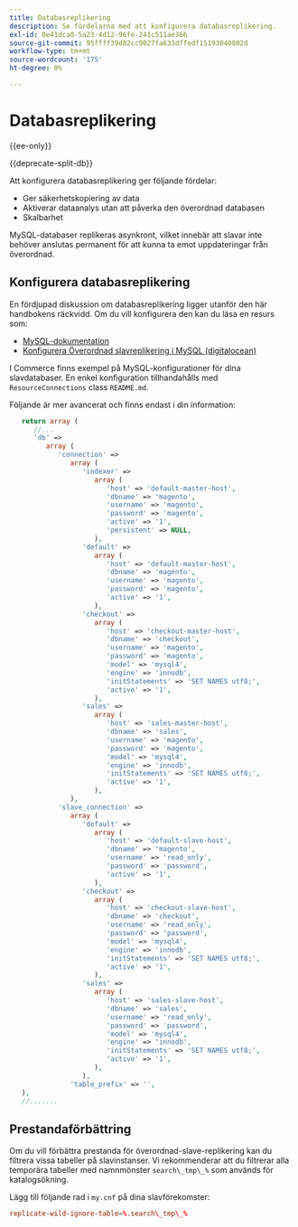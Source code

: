 ```yaml
---
title: Databasreplikering
description: Se fördelarna med att konfigurera databasreplikering.
exl-id: 0e41dca0-5a23-4d12-96fe-241c511ae366
source-git-commit: 95ffff39d82cc9027fa633dffedf15193040802d
workflow-type: tm+mt
source-wordcount: '175'
ht-degree: 0%

---
```


# Databasreplikering

{{ee-only}}

{{deprecate-split-db}}

Att konfigurera databasreplikering ger följande fördelar:

- Ger säkerhetskopiering av data
- Aktiverar dataanalys utan att påverka den överordnad databasen
- Skalbarhet

MySQL-databaser replikeras asynkront, vilket innebär att slavar inte behöver anslutas permanent för att kunna ta emot uppdateringar från överordnad.

## Konfigurera databasreplikering

En fördjupad diskussion om databasreplikering ligger utanför den här handbokens räckvidd. Om du vill konfigurera den kan du läsa en resurs som:

- [MySQL-dokumentation](https://dev.mysql.com/doc/refman/5.6/en/replication.html)
- [Konfigurera Överordnad slavreplikering i MySQL (digitalocean)](https://www.digitalocean.com/community/tutorials/how-to-set-up-replication-in-mysql)

I Commerce finns exempel på MySQL-konfigurationer för dina slavdatabaser. En enkel konfiguration tillhandahålls med `ResourceConnections` class `README.md`.

Följande är mer avancerat och finns endast i din information:

```php
   return array (
      //...
      'db' =>
         array (
            'connection' =>
               array (
                  'indexer' =>
                     array (
                        'host' => 'default-master-host',
                        'dbname' => 'magento',
                        'username' => 'magento',
                        'password' => 'magento',
                        'active' => '1',
                        'persistent' => NULL,
                     ),
                  'default' =>
                     array (
                        'host' => 'default-master-host',
                        'dbname' => 'magento',
                        'username' => 'magento',
                        'password' => 'magento',
                        'active' => '1',
                     ),
                  'checkout' =>
                     array (
                        'host' => 'checkout-master-host',
                        'dbname' => 'checkout',
                        'username' => 'magento',
                        'password' => 'magento',
                        'model' => 'mysql4',
                        'engine' => 'innodb',
                        'initStatements' => 'SET NAMES utf8;',
                        'active' => '1',
                     ),
                  'sales' =>
                     array (
                        'host' => 'sales-master-host',
                        'dbname' => 'sales',
                        'username' => 'magento',
                        'password' => 'magento',
                        'model' => 'mysql4',
                        'engine' => 'innodb',
                        'initStatements' => 'SET NAMES utf8;',
                        'active' => '1',
                     ),
               ),
            'slave_connection' =>
               array (
                  'default' =>
                     array (
                        'host' => 'default-slave-host',
                        'dbname' => 'magento',
                        'username' => 'read_only',
                        'password' => 'password',
                        'active' => '1',
                     ),
                  'checkout' =>
                     array (
                        'host' => 'checkout-slave-host',
                        'dbname' => 'checkout',
                        'username' => 'read_only',
                        'password' => 'password',
                        'model' => 'mysql4',
                        'engine' => 'innodb',
                        'initStatements' => 'SET NAMES utf8;',
                        'active' => '1',
                     ),
                  'sales' =>
                     array (
                        'host' => 'sales-slave-host',
                        'dbname' => 'sales',
                        'username' => 'read_only',
                        'password' => 'password',
                        'model' => 'mysql4',
                        'engine' => 'innodb',
                        'initStatements' => 'SET NAMES utf8;',
                        'active' => '1',
                     ),
                  ),
               'table_prefix' => '',
   ),
   //.......
```

## Prestandaförbättring

Om du vill förbättra prestanda för överordnad-slave-replikering kan du filtrera vissa tabeller på slavinstanser. Vi rekommenderar att du filtrerar alla temporära tabeller med namnmönster `search\_tmp\_%` som används för katalogsökning.

Lägg till följande rad i `my.cnf` på dina slavförekomster:

```conf
replicate-wild-ignore-table=%.search\_tmp\_%
```
